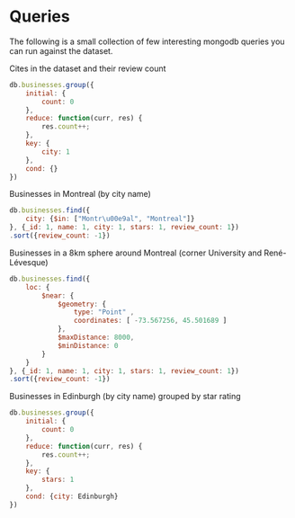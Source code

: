 # Queries

The following is a small collection of few interesting mongodb queries you can
run against the dataset.

Cites in the dataset and their review count

```javascript
db.businesses.group({
    initial: {
        count: 0
    },
    reduce: function(curr, res) {
        res.count++;
    },
    key: {
        city: 1
    },
    cond: {}
})
```

Businesses in Montreal (by city name)

```javascript
db.businesses.find({
    city: {$in: ["Montr\u00e9al", "Montreal"]}
}, {_id: 1, name: 1, city: 1, stars: 1, review_count: 1})
.sort({review_count: -1})
```

Businesses in a 8km sphere around Montreal (corner University and René-Lévesque)

```javascript
db.businesses.find({
    loc: {
        $near: {
            $geometry: {
                type: "Point" ,
                coordinates: [ -73.567256, 45.501689 ]
            },
            $maxDistance: 8000,
            $minDistance: 0
        }
    }
}, {_id: 1, name: 1, city: 1, stars: 1, review_count: 1})
.sort({review_count: -1})
```

Businesses in Edinburgh (by city name) grouped by star rating

```javascript
db.businesses.group({
    initial: {
        count: 0
    },
    reduce: function(curr, res) {
        res.count++;
    },
    key: {
        stars: 1
    },
    cond: {city: Edinburgh}
})
```
